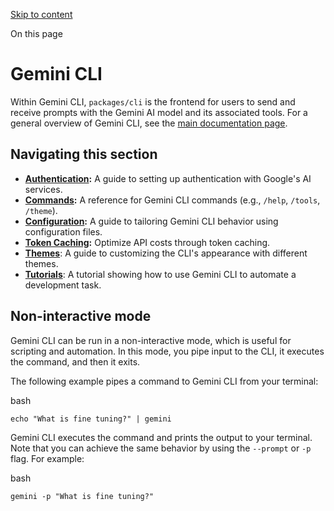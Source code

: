 [Skip to content](https://gemini-cli.xyz/docs/en/cli/#VPContent)

On this page

# Gemini CLI [​](https://gemini-cli.xyz/docs/en/cli/\#gemini-cli)

Within Gemini CLI, `packages/cli` is the frontend for users to send and receive prompts with the Gemini AI model and its associated tools. For a general overview of Gemini CLI, see the [main documentation page](https://gemini-cli.xyz/docs/en/).

## Navigating this section [​](https://gemini-cli.xyz/docs/en/cli/\#navigating-this-section)

- **[Authentication](https://gemini-cli.xyz/docs/en/cli/authentication):** A guide to setting up authentication with Google's AI services.
- **[Commands](https://gemini-cli.xyz/docs/en/cli/commands):** A reference for Gemini CLI commands (e.g., `/help`, `/tools`, `/theme`).
- **[Configuration](https://gemini-cli.xyz/docs/en/cli/configuration):** A guide to tailoring Gemini CLI behavior using configuration files.
- **[Token Caching](https://gemini-cli.xyz/docs/en/cli/token-caching):** Optimize API costs through token caching.
- **[Themes](https://gemini-cli.xyz/docs/en/cli/themes)**: A guide to customizing the CLI's appearance with different themes.
- **[Tutorials](https://gemini-cli.xyz/docs/en/cli/tutorials)**: A tutorial showing how to use Gemini CLI to automate a development task.

## Non-interactive mode [​](https://gemini-cli.xyz/docs/en/cli/\#non-interactive-mode)

Gemini CLI can be run in a non-interactive mode, which is useful for scripting and automation. In this mode, you pipe input to the CLI, it executes the command, and then it exits.

The following example pipes a command to Gemini CLI from your terminal:

bash

```
echo "What is fine tuning?" | gemini
```

Gemini CLI executes the command and prints the output to your terminal. Note that you can achieve the same behavior by using the `--prompt` or `-p` flag. For example:

bash

```
gemini -p "What is fine tuning?"
```